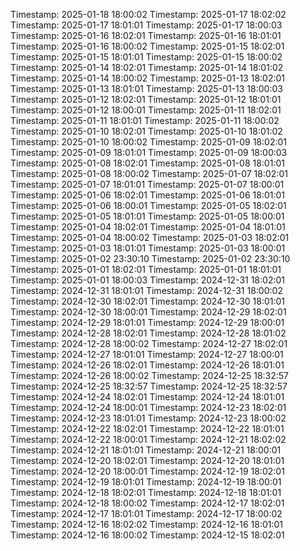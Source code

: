 Timestamp: 2025-01-18 18:00:02
Timestamp: 2025-01-17 18:02:02
Timestamp: 2025-01-17 18:01:01
Timestamp: 2025-01-17 18:00:03
Timestamp: 2025-01-16 18:02:01
Timestamp: 2025-01-16 18:01:01
Timestamp: 2025-01-16 18:00:02
Timestamp: 2025-01-15 18:02:01
Timestamp: 2025-01-15 18:01:01
Timestamp: 2025-01-15 18:00:02
Timestamp: 2025-01-14 18:02:01
Timestamp: 2025-01-14 18:01:02
Timestamp: 2025-01-14 18:00:02
Timestamp: 2025-01-13 18:02:01
Timestamp: 2025-01-13 18:01:01
Timestamp: 2025-01-13 18:00:03
Timestamp: 2025-01-12 18:02:01
Timestamp: 2025-01-12 18:01:01
Timestamp: 2025-01-12 18:00:01
Timestamp: 2025-01-11 18:02:01
Timestamp: 2025-01-11 18:01:01
Timestamp: 2025-01-11 18:00:02
Timestamp: 2025-01-10 18:02:01
Timestamp: 2025-01-10 18:01:02
Timestamp: 2025-01-10 18:00:02
Timestamp: 2025-01-09 18:02:01
Timestamp: 2025-01-09 18:01:01
Timestamp: 2025-01-09 18:00:03
Timestamp: 2025-01-08 18:02:01
Timestamp: 2025-01-08 18:01:01
Timestamp: 2025-01-08 18:00:02
Timestamp: 2025-01-07 18:02:01
Timestamp: 2025-01-07 18:01:01
Timestamp: 2025-01-07 18:00:01
Timestamp: 2025-01-06 18:02:01
Timestamp: 2025-01-06 18:01:01
Timestamp: 2025-01-06 18:00:01
Timestamp: 2025-01-05 18:02:01
Timestamp: 2025-01-05 18:01:01
Timestamp: 2025-01-05 18:00:01
Timestamp: 2025-01-04 18:02:01
Timestamp: 2025-01-04 18:01:01
Timestamp: 2025-01-04 18:00:02
Timestamp: 2025-01-03 18:02:01
Timestamp: 2025-01-03 18:01:01
Timestamp: 2025-01-03 18:00:01
Timestamp: 2025-01-02 23:30:10
Timestamp: 2025-01-02 23:30:10
Timestamp: 2025-01-01 18:02:01
Timestamp: 2025-01-01 18:01:01
Timestamp: 2025-01-01 18:00:03
Timestamp: 2024-12-31 18:02:01
Timestamp: 2024-12-31 18:01:01
Timestamp: 2024-12-31 18:00:02
Timestamp: 2024-12-30 18:02:01
Timestamp: 2024-12-30 18:01:01
Timestamp: 2024-12-30 18:00:01
Timestamp: 2024-12-29 18:02:01
Timestamp: 2024-12-29 18:01:01
Timestamp: 2024-12-29 18:00:01
Timestamp: 2024-12-28 18:02:01
Timestamp: 2024-12-28 18:01:02
Timestamp: 2024-12-28 18:00:02
Timestamp: 2024-12-27 18:02:01
Timestamp: 2024-12-27 18:01:01
Timestamp: 2024-12-27 18:00:01
Timestamp: 2024-12-26 18:02:01
Timestamp: 2024-12-26 18:01:01
Timestamp: 2024-12-26 18:00:02
Timestamp: 2024-12-25 18:32:57
Timestamp: 2024-12-25 18:32:57
Timestamp: 2024-12-25 18:32:57
Timestamp: 2024-12-24 18:02:01
Timestamp: 2024-12-24 18:01:01
Timestamp: 2024-12-24 18:00:01
Timestamp: 2024-12-23 18:02:01
Timestamp: 2024-12-23 18:01:01
Timestamp: 2024-12-23 18:00:02
Timestamp: 2024-12-22 18:02:01
Timestamp: 2024-12-22 18:01:01
Timestamp: 2024-12-22 18:00:01
Timestamp: 2024-12-21 18:02:02
Timestamp: 2024-12-21 18:01:01
Timestamp: 2024-12-21 18:00:01
Timestamp: 2024-12-20 18:02:01
Timestamp: 2024-12-20 18:01:01
Timestamp: 2024-12-20 18:00:01
Timestamp: 2024-12-19 18:02:01
Timestamp: 2024-12-19 18:01:01
Timestamp: 2024-12-19 18:00:01
Timestamp: 2024-12-18 18:02:01
Timestamp: 2024-12-18 18:01:01
Timestamp: 2024-12-18 18:00:02
Timestamp: 2024-12-17 18:02:01
Timestamp: 2024-12-17 18:01:01
Timestamp: 2024-12-17 18:00:02
Timestamp: 2024-12-16 18:02:02
Timestamp: 2024-12-16 18:01:01
Timestamp: 2024-12-16 18:00:02
Timestamp: 2024-12-15 18:02:01
